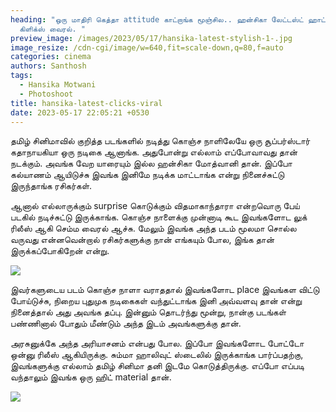 ```yaml
---
heading: "ஒரு மாதிரி கெத்தா attitude காட்றாங்க மூஞ்சில.. ஹன்சிகா லேட்டஸ்ட் ஹாட்
  கிளிக்ஸ் வைரல். "
preview_image: /images/2023/05/17/hansika-latest-stylish-1-.jpg
image_resize: /cdn-cgi/image/w=640,fit=scale-down,q=80,f=auto
categories: cinema
authors: Santhosh
tags:
  - Hansika Motwani
  - Photoshoot
title: hansika-latest-clicks-viral
date: 2023-05-17 22:05:21 +0530
---
```

தமிழ் சினிமாவில் குறித்த படங்களில் நடித்து கொஞ்ச நாளிலேயே ஒரு சூப்பர்ஸ்டார் கதாநாயகியா ஒரு நடிகை ஆனாங்க. அதுபோன்று எல்லாம் எப்போவாவது தான் நடக்கும். அவங்க வேற யாரையும் இல்ல ஹன்சிகா மோத்வானி தான். இப்போ கல்யாணம் ஆயிடுச்சு இவங்க இனிமே நடிக்க மாட்டாங்க என்று நினைச்சுட்டு இருந்தாங்க ரசிகர்கள்.

ஆனால் எல்லாருக்கும் surprise கொடுக்கும் விதமாகாந்தாரா என்றவொரு பேய் படகில் நடிச்சுட்டு இருக்காங்க. கொஞ்ச நாளைக்கு முன்னாடி கூட இவங்களோட லுக் ரிலீஸ் ஆகி செம்ம வைரல் ஆச்சு. மேலும் இவங்க அந்த படம் மூலமா சொல்ல வருவது என்னவென்றால் ரசிகர்களுக்கு நான் எங்கயும் போல, இங்க தான் இருக்கப்போகிறேன் என்று.

![](/images/2023/05/17/hansika-latest-stylish-2-.jpg)

இவர்களுடைய படம் கொஞ்ச நாளா வராததால் இவங்களோட place இவங்கள விட்டு போய்டுச்சு, நிறைய புதுமுக நடிகைகள் வந்துட்டாங்க இனி அவ்வளவு தான் என்று நினைத்தால் அது அவங்க தப்பு. இன்னும் தொடர்ந்து மூன்று, நான்கு படங்கள் பண்ணினால்  போதும் மீண்டும் அந்த இடம் அவங்களுக்கு தான்.  

அரசுனுக்கே அந்த அரியாசனம் என்பது போல. இப்போ இவங்களோட போட்டோ ஒன்னு ரிலீஸ் ஆகியிருக்கு. சும்மா ஹாலிவுட் ஸ்டைலில் இருக்காங்க பார்ப்பதற்கு, இவங்களுக்கு எல்லாம் தமிழ் சினிமா தனி இடமே கொடுத்திருக்கு. எப்போ எப்படி வந்தாலும் இவங்க ஒரு ஹிட் material தான். 

![](/images/2023/05/17/hansika-latest-stylish-2-.jpg)